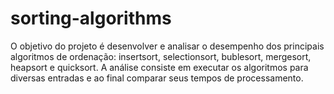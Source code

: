 # sorting-algorithms
O objetivo do projeto é desenvolver e analisar o desempenho  dos principais algoritmos de ordenação: insertsort, selectionsort, bublesort, mergesort, heapsort e quicksort.  A análise consiste em executar os algoritmos para diversas entradas e ao final comparar seus tempos de processamento.
